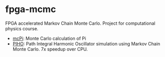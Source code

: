 # fpga-mcmc
FPGA accelerated Markov Chain Monte Carlo. Project for computational physics course. 

- [mcPi](./reports/mcpi.md): Monte Carlo calculation of Pi
- [PIHO](reports/piho.md): Path Integral Harmonic Oscillator simulation using Markov Chain Monte Carlo. 7x speedup over CPU. 

